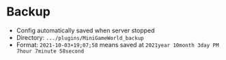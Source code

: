 # Backup
- Config automatically saved when server stopped
- Directory: `.../plugins/MiniGameWorld_backup`
- Format: `2021-10-03+19;07;58` means saved at `2021year 10month 3day PM 7hour 7minute 58second`